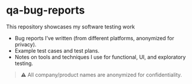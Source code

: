 # qa-bug-reports
This repository showcases my software testing work

- Bug reports I’ve written (from different platforms, anonymized for privacy).
- Example test cases and test plans.
- Notes on tools and techniques I use for functional, UI, and exploratory testing.

> ⚠️ All company/product names are anonymized for confidentiality.
